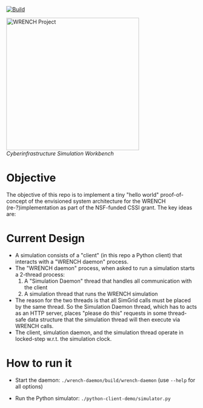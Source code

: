 [![Build][build-badge]][build-link]

<a href="https://wrench-project.org" target="_blank"><img src="https://wrench-project.org/images/logo-horizontal.png" width="350" alt="WRENCH Project" /></a>
<br/>_Cyberinfrastructure Simulation Workbench_

# Objective

The objective of this repo is to implement a tiny "hello world" proof-of-concept of the envisioned system architecture for the WRENCH (re-?)implementation as part of the NSF-funded CSSI grant. The key ideas are:

# Current Design

  - A simulation consists of a "client" (in this repo a Python client) that interacts with a "WRENCH daemon" process. 
  - The "WRENCH daemon" process, when asked to run a simulation starts a 2-thread process:
      1. A "Simulation Daemon" thread that handles all communication with the client
      2. A simulation thread that runs the WRENCH simulation
  -  The reason for the two threads is that all SimGrid calls must be placed by the same thread. So the Simulation Daemon thread, which has to acts as an HTTP server, places "please do this" requests in some thread-safe data structure that the simulation thread will then execute via WRENCH calls. 
 - The client, simulation daemon, and the simulation thread operate in locked-step w.r.t. the simulation clock.

# How to run it

  - Start the daemon: `./wrench-daemon/build/wrench-daemon` (use `--help` for all options)

  - Run the Python simulator: `./python-client-demo/simulator.py` 


[build-badge]:         https://github.com/wrench-project/wrench-api/workflows/Build/badge.svg
[build-link]:          https://github.com/wrench-project/wrench-api/actions
